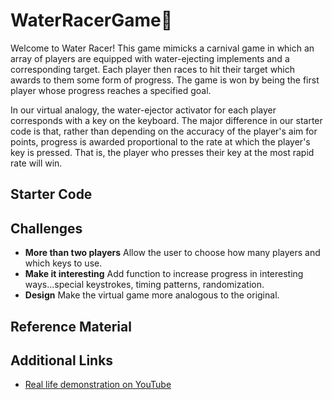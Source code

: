 # WaterRacerGame🏁
Welcome to Water Racer! This game mimicks a carnival game in which an array of players are equipped with water-ejecting implements and a corresponding target. Each player then races to hit their target which awards to them some form of progress. The game is won by being the first player whose progress reaches a specified goal.

In our virtual analogy, the water-ejector activator for each player corresponds with a key on the keyboard. The major difference in our starter code is that, rather than depending on the accuracy of the player's aim for points, progress is awarded proportional to the rate at which the player's key is pressed. That is, the player who presses their key at the most rapid rate will win.

## Starter Code


## Challenges
- **More than two players** Allow the user to choose how many players and which keys to use. 
- **Make it interesting** Add function to increase progress in interesting ways...special keystrokes, timing patterns, randomization.
- **Design** Make the virtual game more analogous to the original.

## Reference Material


## Additional Links
- [Real life demonstration on YouTube](https://www.youtube.com/watch?v=6K34Vw2CQT0)

